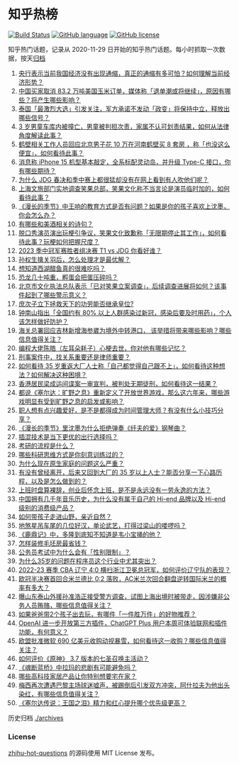 # 知乎热榜
[![Build Status](https://github.com/ToWeLong/zhihu-hot-questions/workflows/CI/badge.svg)](https://github.com/ToWeLong/zhihu-hot-questions/actions)
[![GitHub language](https://img.shields.io/badge/language-golang-orange.svg)](https://golang.org/)
[![GitHub license](https://img.shields.io/github/license/ToWeLong/zhihu-hot-questions)](https://github.com/ToWeLong/zhihu-hot-questions/blob/main/LICENSE)

知乎热门话题，记录从 2020-11-29 日开始的知乎热门话题。每小时抓取一次数据，按天[归档](./archives)

<!-- BEGIN -->

1. [央行表示当前我国经济没有出现通缩，真正的通缩有多可怕？如何理解当前经济形势？](https://www.zhihu.com/question/601089240)
1. [中国买家取消 83.2 万吨美国玉米订单，媒体称「退单潮或将继续」，原因有哪些？将产生哪些影响？](https://www.zhihu.com/question/601093371)
1. [泰国「最激烈大选」引发关注，军方承诺不发动「政变」将保持中立，释放出哪些信号？](https://www.zhihu.com/question/601033140)
1. [3 岁男童车库内被撞亡，男童被判担次责，家属不认可划责结果，如何从法律角度解读此事？](https://www.zhihu.com/question/601059330)
1. [鹤壁相关工作人员回应北京男子花 10 万在河南鹤壁买 8 套房 ，称「也没这么便宜」，如何看待此事？](https://www.zhihu.com/question/601030343)
1. [消息称 iPhone 15 机型基本敲定，全系标配灵动岛，并升级 Type-C 接口，你有哪些期待？](https://www.zhihu.com/question/601027621)
1. [为什么 JDG 春决和季中赛上都很猛却没有在网上看到有人吹他们呢？](https://www.zhihu.com/question/600962131)
1. [上海文旅部门实地调查笑果总部，笑果文化称不当言论是演员临时加的，如何看待此事？](https://www.zhihu.com/question/601228440)
1. [《漫长的季节》中王响的教育方式是否有问题？如果是你的孩子喜欢上沈墨，你会怎么办？](https://www.zhihu.com/question/599697540)
1. [有哪些和美酒相关的诗句？](https://www.zhihu.com/question/594012806)
1. [脱口秀演员演出玩梗引争议，笑果文化致歉称「无限期停止其工作」，如何看待此事？玩梗如何把握尺度？](https://www.zhihu.com/question/601077871)
1. [2023 季中冠军赛胜者组决赛 T1 vs JDG 你看好谁？](https://www.zhihu.com/question/601046924)
1. [孙权生擒关羽后，怎么处理才是最优解？](https://www.zhihu.com/question/600728140)
1. [想知道西湖醋鱼真的很难吃吗？](https://www.zhihu.com/question/600414721)
1. [恐龙几十吨重，孵蛋会把蛋压碎吗？](https://www.zhihu.com/question/591115526)
1. [北京市文化执法总队表示「已对笑果立案调查」，后续调查进展将如何？该事件起到了哪些警示意义？](https://www.zhihu.com/question/601126935)
1. [庶次子立下拯救天下的功劳能否继承皇位?](https://www.zhihu.com/question/600936013)
1. [钟南山指出「全国约有 80% 以上人群感染过新冠，感染后要及时用药」，个人该怎样做好防护？](https://www.zhihu.com/question/601089217)
1. [海关总署回应吉林新增海参崴为境外中转港口， 该举措将带来哪些影响？哪些信息值得关注？](https://www.zhihu.com/question/601169779)
1. [编程大佬陈皓（左耳朵耗子）心梗去世，你对他有哪些记忆？](https://www.zhihu.com/question/601049419)
1. [刑事案件中，找关系重要还是律师重要？](https://www.zhihu.com/question/600270499)
1. [如何看待 35 岁重返大厂人士称「自己都觉得自己跟不上」，如何看待这种想法？如何解决这种困境？](https://www.zhihu.com/question/600973762)
1. [香港居民梁成运间谍案一审宣判，被判处无期徒刑，如何看待这一结果？](https://www.zhihu.com/question/601038349)
1. [都说《塞尔达：旷野之息》重新定义了开放世界游戏，那么这六年来，哪些游戏明显有受到旷野之息的启发或影响？](https://www.zhihu.com/question/598891758)
1. [职人想有点兴趣爱好，是不是都得成为时间管理大师？有没有什么小技巧分享？](https://www.zhihu.com/question/600969296)
1. [《漫长的季节》里沈墨为什么拒绝弹奏《纤夫的爱》钢琴曲？](https://www.zhihu.com/question/600523934)
1. [插混技术是当下更优的出行选择吗？](https://www.zhihu.com/question/600847889)
1. [考研的流程是什么？](https://www.zhihu.com/question/309001772)
1. [哪些科研思维方式是你刻意训练过的？](https://www.zhihu.com/question/512037888)
1. [为什么现在原生家庭的问题这么严重？](https://www.zhihu.com/question/573338695)
1. [有没有曾经离开，后来又回到大厂的 35 岁以上人士？能否分享一下心路历程，以及是怎么做到的？](https://www.zhihu.com/question/600968603)
1. [上班时盘算裸辞，创业后怀念上班，是不是永远没有一劳永逸的方法？](https://www.zhihu.com/question/600972286)
1. [中国拥有几千年音乐历史，为什么没有属于自己的 Hi-end 品牌以及 Hi-end 级别的消费级产品？](https://www.zhihu.com/question/598731155)
1. [如何带孩子走进山野，亲近自然？](https://www.zhihu.com/question/461796564)
1. [地煞星吊车尾的几位好汉，单论武艺，打得过梁山的喽啰吗？](https://www.zhihu.com/question/600785321)
1. [《鹿鼎记》中，多隆到底知不知道是韦小宝捅的他？](https://www.zhihu.com/question/600591615)
1. [怎样装修毛坯房最省钱？](https://www.zhihu.com/question/588016152)
1. [公务员考试中为什么会有「性别限制」？](https://www.zhihu.com/question/595885205)
1. [为什么35岁的问题在程序员这个行业中尤其突出？](https://www.zhihu.com/question/599560976)
1. [2022-23 赛季 CBA 辽宁 4:0 横扫浙江卫冕总冠军，如何评价辽宁队的表现？](https://www.zhihu.com/question/601142779)
1. [欧冠半决赛首回合米兰德比 0:2 落败，AC米兰次回合翻盘逆转国际米兰的概率有多大？](https://www.zhihu.com/question/601069914)
1. [曝山东泰山外援孙准浩正接受警方调查，试图上海出境时被带走，因涉嫌非公务人员贿赂，哪些信息值得关注？](https://www.zhihu.com/question/601059835)
1. [如果爸爸带2个孩子出去玩，有哪件「一件胜万件」的好物推荐？](https://www.zhihu.com/question/599808727)
1. [OpenAI 进一步开放第三方插件，ChatGPT Plus 用户本周可体验联网和插件功能，有何意义？](https://www.zhihu.com/question/600789678)
1. [欧盟批准微软 690 亿美元收购动视暴雪，如何看待这一收购？哪些信息值得关注？](https://www.zhihu.com/question/601191029)
1. [如何评价《原神》 3.7 版本的七圣召唤主活动？](https://www.zhihu.com/question/600450771)
1. [《魂断蓝桥》中拉玛的悲剧有可能避免吗？](https://www.zhihu.com/question/40356192)
1. [哪些高科技家居产品让你特别想要宅在家？](https://www.zhihu.com/question/600583753)
1. [梅西再次遭遇巴黎主场球迷嘘声，被踢倒后引发双方冲突，阿什拉夫为他出头染红，有哪些信息值得关注？](https://www.zhihu.com/question/600886004)
1. [《塞尔达传说：王国之泪》精力和红心提升哪个优先级更高？](https://www.zhihu.com/question/600762384)

<!-- END -->

历史归档 [./archives](./archives)


### License
[zhihu-hot-questions](https://github.com/towelong/zhihu-hot-questions) 的源码使用 MIT License 发布。